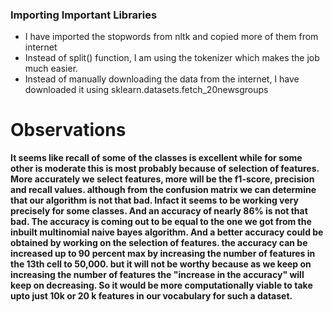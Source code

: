<h3>Importing Important Libraries</h3>
<ul>
    <li>I have imported the stopwords from nltk and copied more of them from internet</li>
    <li>Instead of split() function, I am using the tokenizer which makes the job much easier.</li>
    <li>Instead of manually downloading the data from the internet, I have downloaded it using sklearn.datasets.fetch_20newsgroups</li>
</ul>
<h1>Observations</h1>
<p><b>
It seems like recall of some of the classes is excellent while for some other is moderate this is most probably because of selection of features. More accurately we select features, more will be the f1-score, precision and recall values. although from the confusion matrix we can determine that our algorithm is not that bad. Infact it seems to be working very precisely for some classes. And an accuracy of nearly 86% is not that bad. The accuracy is coming out to be equal to the one we got from the inbuilt multinomial naive bayes algorithm. And a better accuracy could be obtained by working on the selection of features. the accuracy can be increased up to 90 percent max by increasing the number of features in the 13th cell to 50,000. but it will not be worthy because as we keep on increasing the number of features the "increase in the accuracy" will keep on decreasing. So it would be more computationally viable to take upto just 10k or 20 k features in our vocabulary for such a dataset.
</b></p>
